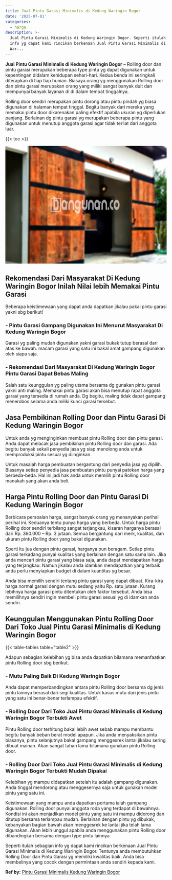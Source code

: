 ```yaml
---
title: Jual Pintu Garasi Minimalis di Kedung Waringin Bogor
date: '2025-07-01'
categories:
  - harga
description: >-
  Jual Pintu Garasi Minimalis di Kedung Waringin Bogor. Seperti itulah sebagian
  info yg dapat kami rincikan berkenaan Jual Pintu Garasi Minimalis di Kedung
  War...
---
```


**Jual Pintu Garasi Minimalis di Kedung Waringin Bogor** – Rolling door dan pintu garasi merupakan beberapa type pintu yg dapat digunakan untuk kepentingan didalam kehidupan sehari-hari. Kedua benda ini seringkali diterapkan di tiap tiap hunian. Biasaya orang yg menggunakan Rolling door dan pintu garasi merupakan orang yang miliki sangat banyak duit dan mempunyai banyak layanan di di dalam tempat tinggalnya.

Rolling door sendiri merupakan pintu dorong atau pintu pindah yg biasa digunakan di halaman tempat tinggal. Begitu banyak dari mereka yang memakai pintu door dikarenakan paling efektif apabila ukuran yg diperlukan panjang. Berlainan dg pintu garasi yg merupakan beberapa pintu yang digunakan untuk menutup anggota garasi agar tidak terliat dari anggota luar.

{{< toc >}}

![Jual Pintu Garasi Minimalis di Kedung Waringin Bogor](/images/pintu-garasi-10.png)

## Rekomendasi Dari Masyarakat Di Kedung Waringin Bogor Inilah Nilai lebih Memakai Pintu Garasi

Beberapa keistimewaan yang dapat anda dapatkan jikalau pakai pintu garasi yakni sbg berikut!

### \- Pintu Garasi Gampang Digunakan Ini Menurut Masyarakat Di Kedung Waringin Bogor

Garasi yg paling mudah digunakan yakni garasi bukak tutup berasal dari atas ke bawah. macam garasi yang satu ini bakal amat gampang digunakan oleh siapa saja.

### \- Rekomendasi Dari Masyarakat Di Kedung Waringin Bogor Pintu Garasi Dapat Bebas Maling

Salah satu keunggulan yg paling utama bersama dg gunakan pintu garasi yakni anti maling. Memakai pintu garasi akan bisa menutup rapat anggota garasi yang tersedia di rumah anda. Dg begitu, maling tidak dapat gampang menerobos selama anda miliki kunci garasi tersebut.

## Jasa Pembikinan Rolling Door dan Pintu Garasi Di Kedung Waringin Bogor

Untuk anda yg menginginkan membuat pintu Rolling door dan pintu garasi. Anda dapat melacak jasa pembikinan pintu Rolling door dan garasi. Ada begitu banyak sekali penyedia jasa yg siap menolong anda untuk memproduksi pintu sesuai yg diinginkan.

Untuk masalah harga pembuatan bergantung dari penyedia jasa yg dipilih. Biasanya setiap penyedia jasa pembuatan pintu punyai patokan harga yang berbeda-beda. Hal ini jadi hak anda untuk memilih pintu Rolling door manakah yang akan anda beli.

## Harga Pintu Rolling Door dan Pintu Garasi Di Kedung Waringin Bogor

Berbicara persoalan harga, sangat banyak orang yg menanyakan perihal perihal ini. Keduanya tentu punya harga yang berbeda. Untuk harga pintu Rolling door sendiri terbilang sangat terjangkau, kisaran harganya berasal dari Rp. 360.000 – Rp. 3 jutaan. Semua bergantung dari merk, kualitas, dan ukuran pintu Rolling door yang bakal digunakan.

Sperti itu jua dengan pintu garasi, harganya pun beragam. Setiap pintu garasi terkadang punyai kualitas yang berlainan dengan satu sama lain. Jika anda mencari pintu garasi yang biasa saja, anda dapat mendapatkan harga yang terjangkau. Namun jikalau anda idamkan mendapatkan yang terbaik anda perlu menyiapkan budget di dalam kuantitas yg besar.

Anda bisa memilih sendiri tentang pintu garasi yang dapat dibuat. Kira-kira harga normal garasi dengan mutu sedang yaitu Rp. satu jutaan. Kurang lebihnya harga garasi pintu ditentukan oleh faktor tersebut. Anda bisa memilihnya sendiri ingin membeli pintu garasi sesuai yg di idamkan anda sendiri.

## Keunggulan Menggunakan Pintu Rolling Door Dari Toko Jual Pintu Garasi Minimalis di Kedung Waringin Bogor

{{< table-tables table="table2" >}}

Adapun sebagian kelebihan yg bisa anda dapatkan bilamana memanfaatkan pintu Rolling door sbg berikut.

### \- Mutu Paling Baik Di Kedung Waringin Bogor

Anda dapat memperbandingkan antara pintu Rolling door bersama dg jenis pintu lainnya berasal dari segi kualitas. Untuk kasus mutu dari jenis pintu yang satu ini benar-benar terlampau efektif.

### \- Rolling Door Dari Toko Jual Pintu Garasi Minimalis di Kedung Waringin Bogor Terbukti Awet

Pintu Rolling door terhitung bakal lebih awet sebab mampu membantu begitu banyak beban berat model apapun. Jika anda menyaksikan pintu biasanya, pintu selanjutnya bakal gampang menggesrek lantai jikalau sering dibuat mainan. Akan sangat tahan lama bilamana gunakan pintu Rolling door.

### \- Rolling Door Dari Toko Jual Pintu Garasi Minimalis di Kedung Waringin Bogor Terbukti Mudah Dipakai

Kelebihan yg mampu didapatkan setelah itu adalah gampang digunakan. Anda tinggal mendorong atau menggesernya saja untuk gunakan model pintu yang satu ini.

Keistimewaan yang mampu anda dapatkan pertama ialah gampang digunakan. Rolling door punyai anggota roda yang terdapat di bawahnya. Kondisi ini akan menjadikan model pintu yang satu ini mampu didorong dan ditutup bersama terlampau mudah. Berlainan dengan pintu yg dibukak, kebanyakan bagian bawah akan menggesrek ke lantai jika telah lama digunakan. Akan lebih unggul apabila anda menggunakan pintu Rolling door dibandingkan bersama dengan type pintu lainnya.

Seperti itulah sebagian info yg dapat kami rincikan berkenaan Jual Pintu Garasi Minimalis di Kedung Waringin Bogor. Tentunya anda membutuhkan Rolling Door dan Pintu Garasi yg memiliki kwalitas baik. Anda bisa membelinya yang cocok dengan permintaan anda sendiri kepada kami.

**Ref by:** [Pintu Garasi Minimalis Kedung Waringin Bogor](https://id.wikipedia.org/wiki/Pintu)
